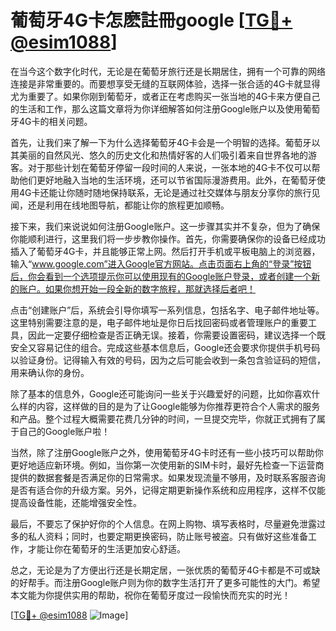 # 葡萄牙4G卡怎麽註冊google [[TG💪+ @esim1088](https://t.me/s/esim1088)]

在当今这个数字化时代，无论是在葡萄牙旅行还是长期居住，拥有一个可靠的网络连接是非常重要的。而要想享受无缝的互联网体验，选择一张合适的4G卡就显得尤为重要了。如果你刚到葡萄牙，或者正在考虑购买一张当地的4G卡来方便自己的生活和工作，那么这篇文章将为你详细解答如何注册Google账户以及使用葡萄牙4G卡的相关问题。

首先，让我们来了解一下为什么选择葡萄牙4G卡会是一个明智的选择。葡萄牙以其美丽的自然风光、悠久的历史文化和热情好客的人们吸引着来自世界各地的游客。对于那些计划在葡萄牙停留一段时间的人来说，一张本地的4G卡不仅可以帮助他们更好地融入当地的生活环境，还可以节省国际漫游费用。此外，在葡萄牙使用4G卡还能让你随时随地保持联系，无论是通过社交媒体与朋友分享你的旅行见闻，还是利用在线地图导航，都能让你的旅程更加顺畅。

接下来，我们来说说如何注册Google账户。这一步骤其实并不复杂，但为了确保你能顺利进行，这里我们将一步步教你操作。首先，你需要确保你的设备已经成功插入了葡萄牙4G卡，并且能够正常上网。然后打开手机或平板电脑上的浏览器，输入“www.google.com”进入Google官方网站。点击页面右上角的“登录”按钮后，你会看到一个选项提示你可以使用现有的Google账户登录，或者创建一个新的账户。如果你想开始一段全新的数字旅程，那就选择后者吧！

点击“创建账户”后，系统会引导你填写一系列信息，包括名字、电子邮件地址等。这里特别需要注意的是，电子邮件地址是你日后找回密码或者管理账户的重要工具，因此一定要仔细检查是否正确无误。接着，你需要设置密码，建议选择一个既安全又容易记住的组合。完成这些基本信息后，Google还会要求你提供手机号码以验证身份。记得输入有效的号码，因为之后可能会收到一条包含验证码的短信，用来确认你的身份。

除了基本的信息外，Google还可能询问一些关于兴趣爱好的问题，比如你喜欢什么样的内容，这样做的目的是为了让Google能够为你推荐更符合个人需求的服务和产品。整个过程大概需要花费几分钟的时间，一旦提交完毕，你就正式拥有了属于自己的Google账户啦！

当然，除了注册Google账户之外，使用葡萄牙4G卡时还有一些小技巧可以帮助你更好地适应新环境。例如，当你第一次使用新的SIM卡时，最好先检查一下运营商提供的数据套餐是否满足你的日常需求。如果发现流量不够用，及时联系客服咨询是否有适合你的升级方案。另外，记得定期更新操作系统和应用程序，这样不仅能提高设备性能，还能增强安全性。

最后，不要忘了保护好你的个人信息。在网上购物、填写表格时，尽量避免泄露过多的私人资料；同时，也要定期更换密码，防止账号被盗。只有做好这些准备工作，才能让你在葡萄牙的生活更加安心舒适。

总之，无论是为了方便出行还是长期定居，一张优质的葡萄牙4G卡都是不可或缺的好帮手。而注册Google账户则为你的数字生活打开了更多可能性的大门。希望本文能为你提供实用的帮助，祝你在葡萄牙度过一段愉快而充实的时光！ 

[[TG💪+ @esim1088](https://t.me/s/esim1088) ![Image](https://i.postimg.cc/4NQfJmqS/Snipaste-2025-05-13-00-14-12.png)]